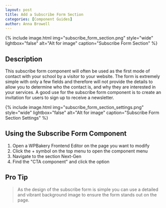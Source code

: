```yaml
---
layout: post
title: Add a Subscribe Form Section
categories: [Component Guides]
author: Anna Browell
---
```

{% include image.html img="subscribe_form_section.png" style="wide" lightbox="false" alt="Alt for image" caption="Subscribe Form Section" %}


## Description

This subscribe form component will often be used as the first mode of contact with your school by a visitor to your website. The form is extremely simple with only a few fields and therefore will not provide the details to allow you to determine who the contact is, and why they are interested in your services. A good use for the subscribe form component is to create an invitation for users to sign up to receive a newsletter.


{% include image.html img="subscribe_form_section_settings.png" style="wide" lightbox="false" alt="Alt for image" caption="Subscribe Form Section Settings" %}


## Using the Subscribe Form Component


1. Open a WPBakery Frontend Editor on the page you want to modify
2. Click the + symbol on the top menu to open the component menu
3. Navigate to the section Next-Gen
4. Find the "CTA component" and click the option


## Pro Tip
> As the design of the subscribe form is simple you can use a detailed and vibrant background image to ensure the form stands out on the page.


